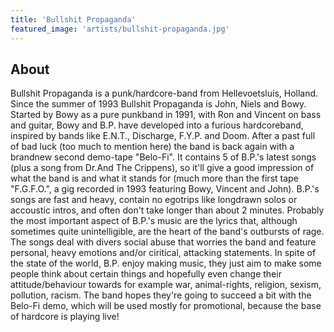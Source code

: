 ```yaml
---
title: 'Bullshit Propaganda'
featured_image: 'artists/bullshit-propaganda.jpg'
---
```


## About

Bullshit Propaganda is a punk/hardcore-band from Hellevoetsluis, Holland. Since the summer of 1993 Bullshit Propaganda is John, Niels and Bowy. Started by Bowy as a pure punkband in 1991, with Ron and Vincent on bass and guitar, Bowy and B.P. have developed into a furious hardcoreband, inspired by bands like E.N.T., Discharge, F.Y.P. and Doom. After a past full of bad luck (too much to mention here) the band is back again with a brandnew second demo-tape "Belo-Fi". It contains 5 of B.P.'s latest songs (plus a song from Dr.And The Crippens), so it'll give a good impression of what the band is and what it stands for (much more than the first tape "F.G.F.O.", a gig recorded in 1993 featuring Bowy, Vincent and John). B.P.'s songs are fast and heavy, contain no egotrips like longdrawn solos or accoustic intros, and often don't take longer than about 2 minutes. Probably the most important aspect of B.P.'s music are the lyrics that, although sometimes quite unintelligible, are the heart of the band's outbursts of rage. The songs deal with divers social abuse that worries the band and feature personal, heavy emotions and/or ciritical, attacking statements. In spite of the state of the world, B.P. enjoy making music, they just aim to make some people think about certain things and hopefully even change their attitude/behaviour towards for example war, animal-rights, religion, sexism, pollution, racism. The band hopes they're going to succeed a bit with the Belo-Fi demo, which will be used mostly for promotional, because the base of hardcore is playing live!
